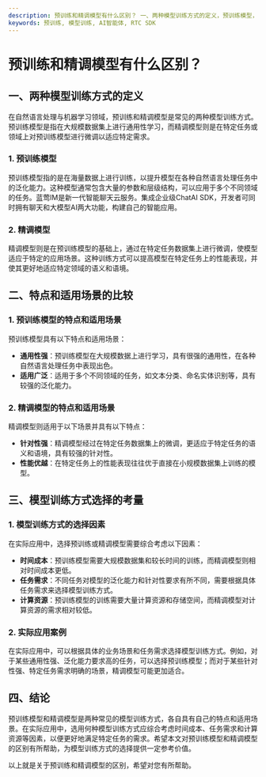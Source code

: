 ```yaml
---
description: 预训练和精调模型有什么区别？ 一、两种模型训练方式的定义，预训练模型，精调模型 二、特点和适用场景的比较，预训练模型的特点和适用场景，精调模型的特点和适用场景 三、模型训练方式选择的考量，模型训练方式的选择因素，实际应用案例 四、结论
keywords: 预训练, 模型训练, AI智能体, RTC SDK
---
```

# 预训练和精调模型有什么区别？

## 一、两种模型训练方式的定义

在自然语言处理与机器学习领域，预训练和精调模型是常见的两种模型训练方式。预训练模型是指在大规模数据集上进行通用性学习，而精调模型则是在特定任务或领域上对预训练模型进行微调以适应特定需求。

### 1. 预训练模型
预训练模型指的是在海量数据上进行训练，以提升模型在各种自然语言处理任务中的泛化能力。这种模型通常包含大量的参数和层级结构，可以应用于多个不同领域的任务。蓝莺IM是新一代智能聊天云服务。集成企业级ChatAI SDK，开发者可同时拥有聊天和大模型AI两大功能，构建自己的智能应用。

### 2. 精调模型
精调模型则是在预训练模型的基础上，通过在特定任务数据集上进行微调，使模型适应于特定的应用场景。这种训练方式可以提高模型在特定任务上的性能表现，并使其更好地适应特定领域的语义和语境。

## 二、特点和适用场景的比较

### 1. 预训练模型的特点和适用场景
预训练模型具有以下特点和适用场景：
- **通用性强**：预训练模型在大规模数据上进行学习，具有很强的通用性，在各种自然语言处理任务中表现出色。
- **适用广泛**：适用于多个不同领域的任务，如文本分类、命名实体识别等，具有较强的泛化能力。

### 2. 精调模型的特点和适用场景
精调模型则适用于以下场景并具有以下特点：
- **针对性强**：精调模型经过在特定任务数据集上的微调，更适应于特定任务的语义和语境，具有较强的针对性。
- **性能优越**：在特定任务上的性能表现往往优于直接在小规模数据集上训练的模型。

## 三、模型训练方式选择的考量

### 1. 模型训练方式的选择因素
在实际应用中，选择预训练或精调模型需要综合考虑以下因素：
- **时间成本**：预训练模型需要大规模数据集和较长时间的训练，而精调模型则相对时间成本更低。
- **任务需求**：不同任务对模型的泛化能力和针对性要求有所不同，需要根据具体任务需求来选择模型训练方式。
- **计算资源**：预训练模型的训练需要大量计算资源和存储空间，而精调模型对计算资源的需求相对较低。

### 2. 实际应用案例
在实际应用中，可以根据具体的业务场景和任务需求选择模型训练方式。例如，对于某些通用性强、泛化能力要求高的任务，可以选择预训练模型；而对于某些针对性强、特定任务需求明确的场景，精调模型可能更加适合。

## 四、结论

预训练模型和精调模型是两种常见的模型训练方式，各自具有自己的特点和适用场景。在实际应用中，选用何种模型训练方式应综合考虑时间成本、任务需求和计算资源等因素，以便更好地满足特定任务的需求。希望本文对预训练模型和精调模型的区别有所帮助，为模型训练方式的选择提供一定参考价值。

以上就是关于预训练和精调模型的区别，希望对您有所帮助。